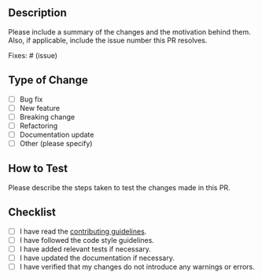 ## Description

Please include a summary of the changes and the motivation behind them. Also, if applicable, include the issue number this PR resolves.

Fixes: # (issue)

## Type of Change

- [ ] Bug fix
- [ ] New feature
- [ ] Breaking change
- [ ] Refactoring
- [ ] Documentation update
- [ ] Other (please specify)

## How to Test

Please describe the steps taken to test the changes made in this PR.

## Checklist

- [ ] I have read the [contributing guidelines](CONTRIBUTING.md).
- [ ] I have followed the code style guidelines.
- [ ] I have added relevant tests if necessary.
- [ ] I have updated the documentation if necessary.
- [ ] I have verified that my changes do not introduce any warnings or errors.
